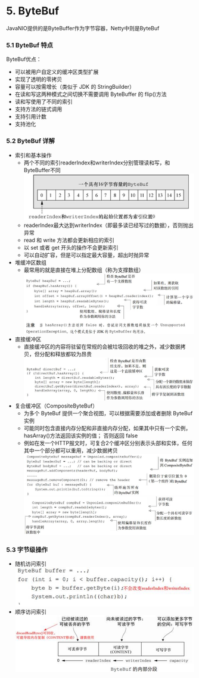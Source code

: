 # 5. ByteBuf

JavaNIO提供的是ByteBuffer作为字节容器，Netty中则是ByteBuf

### 5.1 ByteBuf 特点

ByteBuf优点：
- 可以被用户自定义的缓冲区类型扩展
- 实现了透明的零拷贝
- 容量可以按需增长（类似于 JDK 的 StringBuilder）
- 在读和写这两种模式之间切换不需要调用 ByteBuffer 的 flip()方法
- 读和写使用了不同的索引
- 支持方法的链式调用
- 支持引用计数
- 支持池化

### 5.2 ByteBuf 详解

- 索引和基本操作
	- 两个不同的索引readerIndex和writerIndex分别管理读和写，和ByteBuffer不同
	![](5-1.jpg)
	- readerIndex最大达到writerIndex（即最多读已经写过的数据），否则抛出异常
	- read 和 write 方法都会更新相应的索引
	- 以 set 或者 get 开头的操作不会更新索引
	- 可以自动扩容，但是可以指定最大容量，超出时抛异常
- 堆缓冲区数组
	- 最常用的就是直接在堆上分配数组（称为支撑数组）			
	![](5-2.jpg)
- 直接缓冲区
	- 直接缓冲区的内容将驻留在常规的会被垃圾回收的堆之外，减少数据拷贝，但分配和释放都较为昂贵
	![](5-3.jpg)
- 复合缓冲区（CompositeByteBuf）
	- 为多个 ByteBuf 提供一个聚合视图，可以根据需要添加或者删除 ByteBuf 实例
	- 可能同时包含直接内存分配和非直接内存分配，如果其中只有一个实例， hasArray()方法返回该实例的值； 否则返回 false
	- 例如在发一个HTTP报文时，可复合2个缓冲区分别表示头部和实体，任何其中一个部分都可以重用，减少数据拷贝
	![](5-4.jpg)
	![](5-5.jpg)

### 5.3 字节级操作

- 随机访问索引										
	![](5-6.jpg) 
- 顺序访问索引								
	![](5-7.jpg) 